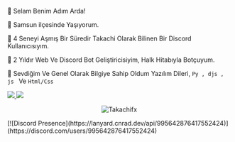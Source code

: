 👋 Selam Benim Adım Arda!

🔱 Samsun ilçesinde Yaşıyorum.

👀 4 Seneyi Aşmış Bir Süredir Takachi Olarak Bilinen Bir Discord Kullanıcısıyım.

🌱 2 Yıldır Web Ve Discord Bot Geliştiricisiyim, Halk Hitabıyla Botçuyum.

💞️ Sevdiğim Ve Genel Olarak Bilgiye Sahip Oldum Yazılım Dileri, `Py , djs , js ` Ve  `Html/Css `

<p align="left">
<a href="https://discord.com/users/995642876417552424" target"blank_"><img src="https://img.shields.io/badge/Discord%20-7289DA.svg?&style=for-the-badge&logo=discord&logoColor=white">
<a href="https://github.com/Takachifx" target"blank_"><img src="https://img.shields.io/badge/GitHub%20-191717.svg?&style=for-the-badge&logo=github&logoColor=white"></a>
</p>
<p align="center"> <img src="https://komarev.com/ghpvc/?username=Aurorafx" alt="Takachifx" /> </p>
[![Discord Presence](https://lanyard.cnrad.dev/api/995642876417552424)](https://discord.com/users/995642876417552424)
